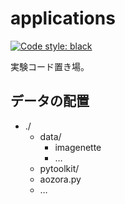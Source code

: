 # applications

[![Code style: black](https://img.shields.io/badge/code%20style-black-000000.svg)](https://github.com/psf/black)

実験コード置き場。

## データの配置

- ./
  - data/
    - imagenette
    - …
  - pytoolkit/
  - aozora.py
  - …
